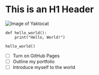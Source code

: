 # This is an H1 Header

![Image of Yaktocat](https://octodex.github.com/images/yaktocat.png)

```
def hello_world():
    print("Hello, World!")

hello_world()
```

- [ ] Turn on GitHub Pages
- [ ] Outline my portfolio
- [ ] Introduce myself to the world
